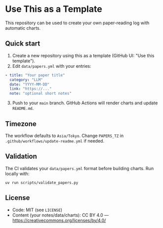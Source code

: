 # Use This as a Template

This repository can be used to create your own paper-reading log with automatic charts.

## Quick start

1) Create a new repository using this as a template (GitHub UI: "Use this template").
2) Edit `data/papers.yml` with your entries:

```yaml
- title: "Your paper title"
  category: "LLM"
  date: "YYYY-MM-DD"
  link: "https://..."
  note: "optional short notes"
```

3) Push to your `main` branch. GitHub Actions will render charts and update `README.md`.

## Timezone

The workflow defaults to `Asia/Tokyo`. Change `PAPERS_TZ` in `.github/workflows/update-readme.yml` if needed.

## Validation

The CI validates your `data/papers.yml` format before building charts. Run locally with:

```
uv run scripts/validate_papers.py
```

## License

- Code: MIT (see `LICENSE`)
- Content (your notes/data/charts): CC BY 4.0 — https://creativecommons.org/licenses/by/4.0/

